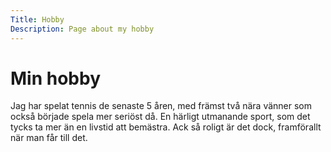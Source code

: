 ```yaml
---
Title: Hobby
Description: Page about my hobby
---
```


Min hobby
==================

Jag har spelat tennis de senaste 5 åren, med främst två nära vänner som också började spela mer seriöst då. En härligt utmanande sport, som det tycks ta mer än en livstid att bemästra. Ack så roligt är det dock, framförallt när man får till det.